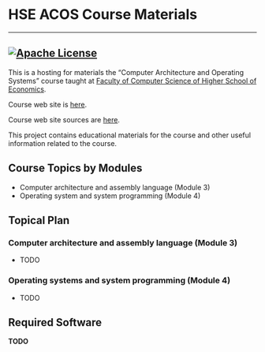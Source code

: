 # HSE ACOS Course Materials
----------------------------------------------------------------------------------------------------
[![Apache License](https://img.shields.io/badge/license-Apache%202-blue.svg)](LICENSE)
----------------------------------------------------------------------------------------------------

This is a hosting for materials the “Computer Architecture and Operating Systems” course
taught at [Faculty of Computer Science of Higher School of Economics](https://cs.hse.ru/en/).

Course web site is [here](https://andrewt0301.github.io/hse-acos-course/).

Course web site sources are [here](docs/index.md).

This project contains educational materials for the course and other useful information related to
the course.

## Course Topics by Modules

* Computer architecture and assembly language (Module 3)
* Operating system and system programming (Module 4)

## Topical Plan

### Computer architecture and assembly language (Module 3)

* TODO

### Operating systems and system programming (Module 4)

* TODO

## Required Software 

__TODO__
